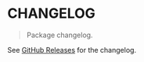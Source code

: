 # CHANGELOG

> Package changelog.

See [GitHub Releases](https://github.com/stdlib-js/math-iter-special-sinpi/releases) for the changelog.